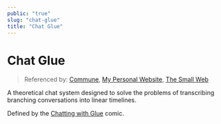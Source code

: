 ```yaml
---
public: "true"
slug: "chat-glue"
title: "Chat Glue"
---
```

# Chat Glue

> Referenced by: [Commune](/garden/commune/index.md), [My Personal Website](/garden/my-personal-website/index.md), [The Small Web](/garden/the-small-web/index.md)

A theoretical chat system designed to solve the problems of transcribing branching conversations into linear timelines.

Defined by the [Chatting with Glue](https://a9.io/glue-comic/) comic.